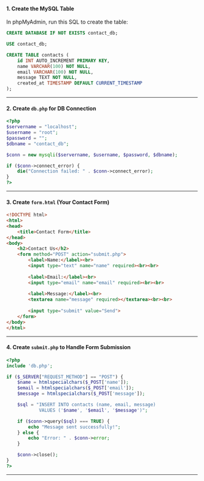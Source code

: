 
#### 1. **Create the MySQL Table**

In phpMyAdmin, run this SQL to create the table:

```sql
CREATE DATABASE IF NOT EXISTS contact_db;

USE contact_db;

CREATE TABLE contacts (
    id INT AUTO_INCREMENT PRIMARY KEY,
    name VARCHAR(100) NOT NULL,
    email VARCHAR(100) NOT NULL,
    message TEXT NOT NULL,
    created_at TIMESTAMP DEFAULT CURRENT_TIMESTAMP
);
```

---

#### 2. **Create `db.php` for DB Connection**

```php
<?php
$servername = "localhost";
$username = "root";
$password = "";
$dbname = "contact_db";

$conn = new mysqli($servername, $username, $password, $dbname);

if ($conn->connect_error) {
    die("Connection failed: " . $conn->connect_error);
}
?>
```

---

#### 3. **Create `form.html` (Your Contact Form)**

```html
<!DOCTYPE html>
<html>
<head>
    <title>Contact Form</title>
</head>
<body>
    <h2>Contact Us</h2>
    <form method="POST" action="submit.php">
        <label>Name:</label><br>
        <input type="text" name="name" required><br><br>
        
        <label>Email:</label><br>
        <input type="email" name="email" required><br><br>
        
        <label>Message:</label><br>
        <textarea name="message" required></textarea><br><br>
        
        <input type="submit" value="Send">
    </form>
</body>
</html>
```

---

#### 4. **Create `submit.php` to Handle Form Submission**

```php
<?php
include 'db.php';

if ($_SERVER["REQUEST_METHOD"] == "POST") {
    $name = htmlspecialchars($_POST['name']);
    $email = htmlspecialchars($_POST['email']);
    $message = htmlspecialchars($_POST['message']);

    $sql = "INSERT INTO contacts (name, email, message)
            VALUES ('$name', '$email', '$message')";

    if ($conn->query($sql) === TRUE) {
        echo "Message sent successfully!";
    } else {
        echo "Error: " . $conn->error;
    }

    $conn->close();
}
?>
```

---